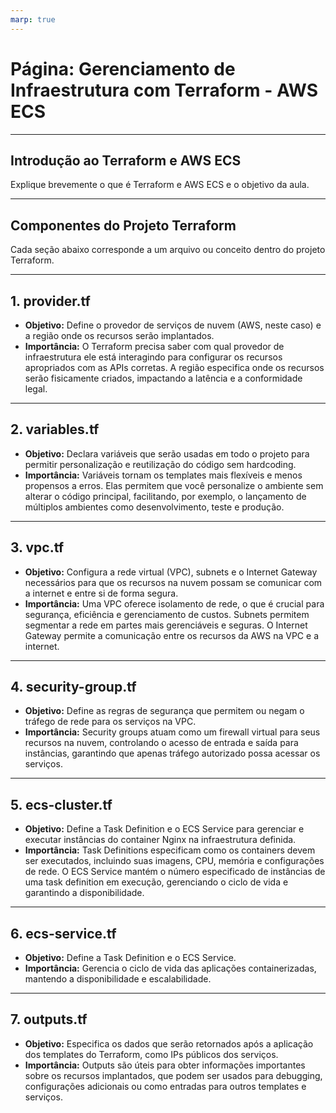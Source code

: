 ```yaml
---
marp: true
---
```


# **Página: Gerenciamento de Infraestrutura com Terraform - AWS ECS**

---

## **Introdução ao Terraform e AWS ECS**
Explique brevemente o que é Terraform e AWS ECS e o objetivo da aula.

---

## **Componentes do Projeto Terraform**
Cada seção abaixo corresponde a um arquivo ou conceito dentro do projeto Terraform.

---

## **1. provider.tf**
- **Objetivo:** Define o provedor de serviços de nuvem (AWS, neste caso) e a região onde os recursos serão implantados.
- **Importância:** O Terraform precisa saber com qual provedor de infraestrutura ele está interagindo para configurar os recursos apropriados com as APIs corretas. A região especifica onde os recursos serão fisicamente criados, impactando a latência e a conformidade legal.

---

## **2. variables.tf**
- **Objetivo:** Declara variáveis que serão usadas em todo o projeto para permitir personalização e reutilização do código sem hardcoding.
- **Importância:** Variáveis tornam os templates mais flexíveis e menos propensos a erros. Elas permitem que você personalize o ambiente sem alterar o código principal, facilitando, por exemplo, o lançamento de múltiplos ambientes como desenvolvimento, teste e produção.

---

## **3. vpc.tf**
- **Objetivo:** Configura a rede virtual (VPC), subnets e o Internet Gateway necessários para que os recursos na nuvem possam se comunicar com a internet e entre si de forma segura.
- **Importância:** Uma VPC oferece isolamento de rede, o que é crucial para segurança, eficiência e gerenciamento de custos. Subnets permitem segmentar a rede em partes mais gerenciáveis e seguras. O Internet Gateway permite a comunicação entre os recursos da AWS na VPC e a internet.

---

## **4. security-group.tf**
- **Objetivo:** Define as regras de segurança que permitem ou negam o tráfego de rede para os serviços na VPC.
- **Importância:** Security groups atuam como um firewall virtual para seus recursos na nuvem, controlando o acesso de entrada e saída para instâncias, garantindo que apenas tráfego autorizado possa acessar os serviços.

---

## **5. ecs-cluster.tf**
- **Objetivo:** Define a Task Definition e o ECS Service para gerenciar e executar instâncias do container Nginx na infraestrutura definida.
- **Importância:** Task Definitions especificam como os containers devem ser executados, incluindo suas imagens, CPU, memória e configurações de rede. O ECS Service mantém o número especificado de instâncias de uma task definition em execução, gerenciando o ciclo de vida e garantindo a disponibilidade.

---

## **6. ecs-service.tf**
- **Objetivo:** Define a Task Definition e o ECS Service.
- **Importância:** Gerencia o ciclo de vida das aplicações containerizadas, mantendo a disponibilidade e escalabilidade.

---

## **7. outputs.tf**
- **Objetivo:** Especifica os dados que serão retornados após a aplicação dos templates do Terraform, como IPs públicos dos serviços.
- **Importância:** Outputs são úteis para obter informações importantes sobre os recursos implantados, que podem ser usados para debugging, configurações adicionais ou como entradas para outros templates e serviços.
